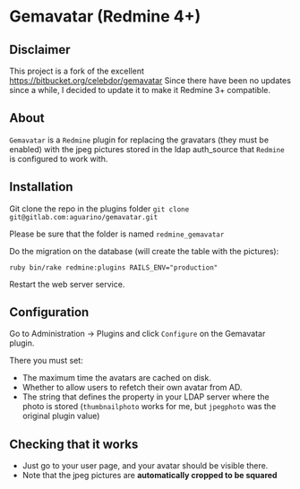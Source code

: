 # Gemavatar (Redmine 4+)

## Disclaimer
This project is a fork of the excellent https://bitbucket.org/celebdor/gemavatar
Since there have been no updates since a while, I decided to update it to make it Redmine 3+ compatible.

## About
``Gemavatar`` is a ``Redmine`` plugin for replacing the gravatars (they must 
be enabled) with the jpeg pictures stored in the ldap auth_source that 
``Redmine`` is configured to work with.

Installation
------------

Git clone the repo in the plugins folder
`git clone git@gitlab.com:aguarino/gemavatar.git`

Please be sure that the folder is named `redmine_gemavatar`

Do the migration on the database (will create the table with the pictures):

`ruby bin/rake redmine:plugins RAILS_ENV="production"`

Restart the web server service.

Configuration
-------------

Go to Administration -> Plugins and click ``Configure`` on the Gemavatar
plugin.

There you must set:

- The maximum time the avatars are cached on disk.
- Whether to allow users to refetch their own avatar from AD.
- The string that defines the property in your LDAP server where the photo is stored (`thumbnailphoto` works for me, but `jpegphoto` was the original plugin value)

Checking that it works
----------------------

* Just go to your user page, and your avatar should be visible there.
* Note that the jpeg pictures are **automatically cropped to be squared**
